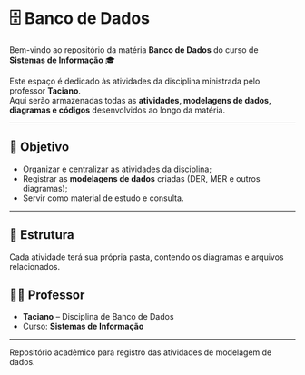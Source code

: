 # 🗄️ Banco de Dados

Bem-vindo ao repositório da matéria **Banco de Dados** do curso de **Sistemas de Informação** 🎓  

Este espaço é dedicado às atividades da disciplina ministrada pelo professor **Taciano**.  
Aqui serão armazenadas todas as **atividades, modelagens de dados, diagramas e códigos** desenvolvidos ao longo da matéria.

---

## 📌 Objetivo
- Organizar e centralizar as atividades da disciplina;  
- Registrar as **modelagens de dados** criadas (DER, MER e outros diagramas);  
- Servir como material de estudo e consulta.

---

## 📂 Estrutura
Cada atividade terá sua própria pasta, contendo os diagramas e arquivos relacionados.

## 👨‍🏫 Professor
- **Taciano** – Disciplina de Banco de Dados  
- Curso: **Sistemas de Informação**

---

Repositório acadêmico para registro das atividades de modelagem de dados.